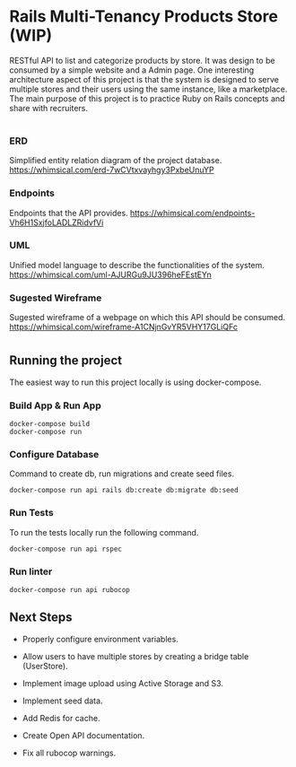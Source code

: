 # Rails Multi-Tenancy Products Store (WIP)

RESTful API to list and categorize products by store. It was design to be consumed by a simple website and a Admin page. One interesting architecture aspect of this project is that the system is designed to serve multiple stores and their users using the same instance, like a marketplace. The main purpose of this project is to practice Ruby on Rails concepts and share with recruiters.
</br>
</br>

### ERD

Simplified entity relation diagram of the project database.
https://whimsical.com/erd-7wCVtxvayhgy3PxbeUnuYP

### Endpoints

Endpoints that the API provides.
https://whimsical.com/endpoints-Vh6H1SxjfoLADLZRidvfVi

### UML

Unified model language to describe the functionalities of the system.
https://whimsical.com/uml-AJURGu9JU396heFEstEYn

### Sugested Wireframe

Sugested wireframe of a webpage on which this API should be consumed.
https://whimsical.com/wireframe-A1CNjnGvYR5VHY17GLiQFc
</br>

#

## Running the project

The easiest way to run this project locally is using docker-compose.

### Build App & Run App

```
docker-compose build
docker-compose run
```

### Configure Database

Command to create db, run migrations and create seed files.

```
docker-compose run api rails db:create db:migrate db:seed
```

### Run Tests

To run the tests locally run the following command.

```
docker-compose run api rspec
```

### Run linter

```
docker-compose run api rubocop
```

## Next Steps

- Properly configure environment variables.

- Allow users to have multiple stores by creating a bridge table (UserStore).

- Implement image upload using Active Storage and S3.

- Implement seed data.

- Add Redis for cache.

- Create Open API documentation.

- Fix all rubocop warnings.
